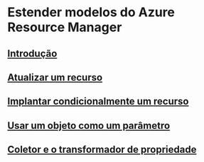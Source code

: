 # Estender modelos do Azure Resource Manager
## [Introdução](./index.md)
## [Atualizar um recurso](./update-resource.md)
## [Implantar condicionalmente um recurso](./conditional-deploy.md)
## [Usar um objeto como um parâmetro](./objects-as-parameters.md)
## [Coletor e o transformador de propriedade](./collector.md)
